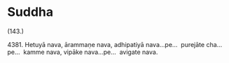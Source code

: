 

# Suddha







(143.)

4381\. Hetuyā nava, ārammaṇe nava, adhipatiyā nava…pe…  purejāte cha…pe…  kamme nava, vipāke nava…pe…  avigate nava.



